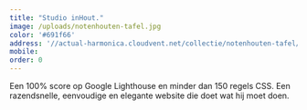 ```yaml
---
title: "Studio inHout."
image: /uploads/notenhouten-tafel.jpg
color: '#691f66'
address: '//actual-harmonica.cloudvent.net/collectie/notenhouten-tafel/'
mobile:
order: 0
---
```


Een 100% score op Google Lighthouse en minder dan 150 regels CSS. Een razendsnelle, eenvoudige en elegante website die doet wat hij moet doen.